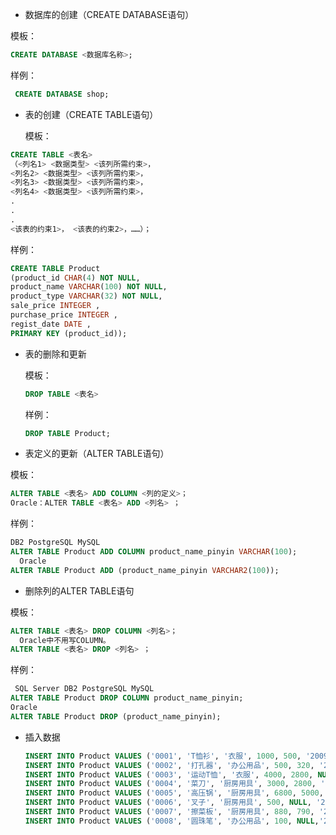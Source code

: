 - 数据库的创建（CREATE DATABASE语句）  

 模板：

```sql
CREATE DATABASE <数据库名称>; 
```

 样例：

```sql
 CREATE DATABASE shop; 
```

- 表的创建（CREATE TABLE语句）  

  模板：

```SQL
CREATE TABLE <表名>
（<列名1> <数据类型> <该列所需约束>，
<列名2> <数据类型> <该列所需约束>，
<列名3> <数据类型> <该列所需约束>，
<列名4> <数据类型> <该列所需约束>，
.
.
.
<该表的约束1>， <该表的约束2>，……）；
```

  样例：

```SQL
CREATE TABLE Product
(product_id CHAR(4) NOT NULL,
product_name VARCHAR(100) NOT NULL,
product_type VARCHAR(32) NOT NULL,
sale_price INTEGER ,
purchase_price INTEGER ,
regist_date DATE ,
PRIMARY KEY (product_id));  
```

- 表的删除和更新  

  模板：  

  ```SQL
  DROP TABLE <表名>  
  ```

  样例：  

  ```SQL
  DROP TABLE Product;  
  ```

-   表定义的更新（ALTER TABLE语句）  

  模板：  

  ```sql
  ALTER TABLE <表名> ADD COLUMN <列的定义>；
  Oracle：ALTER TABLE <表名> ADD <列名> ；   
  ```

  样例：

  ```sql
  DB2 PostgreSQL MySQL
  ALTER TABLE Product ADD COLUMN product_name_pinyin VARCHAR(100);  
    Oracle
  ALTER TABLE Product ADD (product_name_pinyin VARCHAR2(100));  
  ```

-   删除列的ALTER TABLE语句  

  模板：  

  ```SQL
  ALTER TABLE <表名> DROP COLUMN <列名>；  
    Oracle中不用写COLUMN。
  ALTER TABLE <表名> DROP <列名> ； 
  ```

  样例：

  ```SQL
   SQL Server DB2 PostgreSQL MySQL
  ALTER TABLE Product DROP COLUMN product_name_pinyin;
  Oracle
  ALTER TABLE Product DROP (product_name_pinyin);  
  ```

- 插入数据

  ```SQL
  INSERT INTO Product VALUES ('0001', 'T恤衫', '衣服', 1000, 500, '2009-09-20');
  INSERT INTO Product VALUES ('0002', '打孔器', '办公用品', 500, 320, '2009-09-11');
  INSERT INTO Product VALUES ('0003', '运动T恤', '衣服', 4000, 2800, NULL);
  INSERT INTO Product VALUES ('0004', '菜刀', '厨房用具', 3000, 2800, '2009-09-20');
  INSERT INTO Product VALUES ('0005', '高压锅', '厨房用具', 6800, 5000, '2009-01-15');
  INSERT INTO Product VALUES ('0006', '叉子', '厨房用具', 500, NULL, '2009-09-20');
  INSERT INTO Product VALUES ('0007', '擦菜板', '厨房用具', 880, 790, '2008-04-28');
  INSERT INTO Product VALUES ('0008', '圆珠笔', '办公用品', 100, NULL,'2009-11-11');  
  ```

   

  

